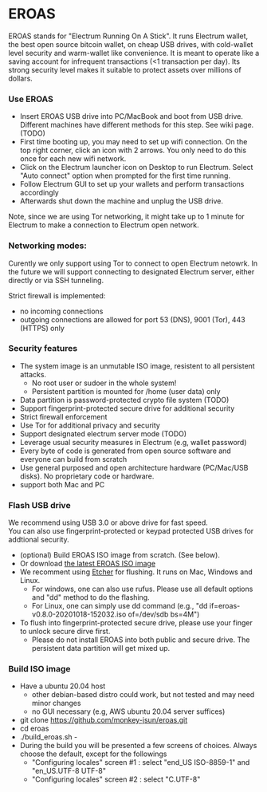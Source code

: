 # EROAS

EROAS stands for "Electrum Running On A Stick". 
It runs Electrum wallet, the best open source bitcoin wallet, on cheap USB drives,
with cold-wallet level security and warm-wallet like convenience.
It is meant to operate like a saving account for infrequent transactions (<1 transaction per day).
Its strong security level makes it suitable to protect assets over millions of dollars.

### Use EROAS

- Insert EROAS USB drive into PC/MacBook and boot from USB drive.
  Different machines have different methods for this step.  See wiki page. (TODO)
- First time booting up, you may need to set up wifi connection.  On the top right corner, click an icon with 2 arrows.  You only need to do this once for each new wifi network.
- Click on the Electrum launcher icon on Desktop to run Electrum. 
    Select "Auto connect" option when prompted for the first time running.
- Follow Electrum GUI to set up your wallets and perform transactions accordingly
- Afterwards shut down the machine and unplug the USB drive.

Note, since we are using Tor networking, it might take up to 1 minute for Electrum to make a connection to Electrum open network.

### Networking modes:

Curently we only support using Tor to connect to open Electrum netowrk.
In the future we will support connecting to designated Electrum server, either directly or via SSH tunneling.

Strict firewall is implemented:
- no incoming connections
- outgoing connections are allowed for port 53 (DNS), 9001 (Tor), 443 (HTTPS) only

### Security features

- The system image is an unmutable ISO image, resistent to all persistent attacks. 
  - No root user or sudoer in the whole system!
  - Persistent partition is mounted for /home (user data) only
- Data partition is password-protected crypto file system (TODO)
- Support fingerprint-protected secure drive for additional security
- Strict firewall enforcement
- Use Tor for additional privacy and security
- Support designated electrum server mode (TODO)
- Leverage usual security measures in Electrum (e.g, wallet password)
- Every byte of code is generated from open source software and everyone can build from scratch
- Use general purposed and open architecture hardware (PC/Mac/USB disks).  No proprietary code or hardware.
- support both Mac and PC


### Flash USB drive

We recommend using USB 3.0 or above drive for fast speed.  
You can also use fingerprint-protected or keypad protected USB drives for addtional security. 

- (optional) Build EROAS ISO image from scratch. (See below).
- Or download [the latest EROAS ISO image](http://junsun.net/misc/latest-eroas.html)
- We recomment using [Etcher](https://www.balena.io/etcher/) for flushing.  It runs on Mac, Windows and Linux.
    - For windows, one can also use rufus.  Please use all default options and "dd" method to do the flashing.
    - For Linux, one can simply use dd command (e.g., "dd if=eroas-v0.8.0-20201018-152032.iso of=/dev/sdb bs=4M")
- To flush into fingerprint-protected secure drive, please use your finger to unlock secure dirve first.
    - Please do not install EROAS into both public and secure drive.  The persistent data partition will get mixed up.  

### Build ISO image

- Have a ubuntu 20.04 host
    - other debian-based distro could work, but not tested and may need minor changes
    - no GUI necessary (e.g, AWS ubuntu 20.04 server suffices)
- git clone https://github.com/monkey-jsun/eroas.git
- cd eroas
- ./build_eroas.sh -
- During the build you will be presented a few screens of choices.  Always choose the default, except for the followings
    - "Configuring locales" screen #1 : select "end_US ISO-8859-1" and "en_US.UTF-8 UTF-8"
    - "Configuring locales" screen #2 : select "C.UTF-8"

